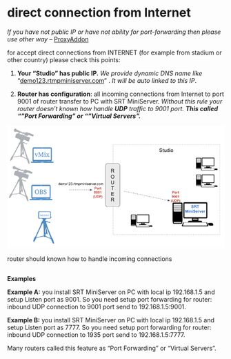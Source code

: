 **direct connection from Internet**
==
*If you have not public IP or have not ability for port-forwarding then please use other way* – [ProxyAddon](http://help.garaninapps.com/2020/02/12/srt-proxy-addon/)

for accept direct connections from INTERNET (for example from stadium or other country) please check this points:

1. **Your “Studio” has public IP.**
 *We provide dynamic DNS name like* “[demo123.rtmpminiserver.com](http://demo123.rtmpminiserver.com/)” . *It will be auto linked to this IP*.

2. **Router has configuration**: all incoming connections from Internet to port 9001 of router transfer to PC with SRT MiniServer. 
*Without this rule your router doesn’t known how handle **UDP** traffic to 9001 port. **This called “”Port Forwarding” or “”Virtual Servers”.***

![](qq1.png)

router should known how to handle incoming connections
##
**Examples**

**Example A:** you install SRT MiniServer on PC with local ip 192.168.1.5 and setup Listen port as 9001. 
So you need setup port forwarding for router: inbound UDP connection to 9001 port send to 192.168.1.5:9001.

**Example B:** you install SRT MiniServer on PC with local ip 192.168.1.5 and setup Listen port as 7777.
So you need setup port forwarding for router: inbound UDP connection to 1935 port send to 192.168.1.5:7777.

Many routers called this feature as “Port Forwarding” or “Virtual Servers”.
